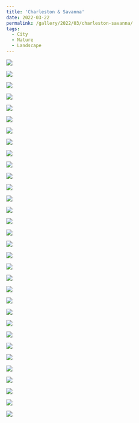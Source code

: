```yaml
---
title: 'Charleston & Savanna'
date: 2022-03-22
permalink: /gallery/2022/03/charleston-savanna/
tags:
  - City
  - Nature
  - Landscape
---
```


![]({{base_path}}/images/22-03-22/DSCF5316.jpg)

![]({{base_path}}/images/22-03-22/DSCF5343.jpg)

![]({{base_path}}/images/22-03-22/DSCF5353.jpg)

![]({{base_path}}/images/22-03-22/DSCF5356.jpg)

![]({{base_path}}/images/22-03-22/DSCF5360.jpg)

![]({{base_path}}/images/22-03-22/DSCF5365.jpg)

![]({{base_path}}/images/22-03-22/DSCF5376.jpg)

![]({{base_path}}/images/22-03-22/DSCF5386.jpg)

![]({{base_path}}/images/22-03-22/DSCF5462.jpg)

![]({{base_path}}/images/22-03-22/DSCF5495.jpg)

![]({{base_path}}/images/22-03-22/DSCF5503.jpg)

![]({{base_path}}/images/22-03-22/DSCF5509.jpg)

![]({{base_path}}/images/22-03-22/DSCF5515.jpg)

![]({{base_path}}/images/22-03-22/DSCF5517.jpg)

![]({{base_path}}/images/22-03-22/DSCF5524.jpg)

![]({{base_path}}/images/22-03-22/DSCF5527.jpg)

![]({{base_path}}/images/22-03-22/DSCF5528.jpg)

![]({{base_path}}/images/22-03-22/DSCF5541.jpg)

![]({{base_path}}/images/22-03-22/DSCF5547.jpg)

![]({{base_path}}/images/22-03-22/DSCF5551.jpg)

![]({{base_path}}/images/22-03-22/DSCF5552.jpg)

![]({{base_path}}/images/22-03-22/DSCF5566.jpg)

![]({{base_path}}/images/22-03-22/DSCF5582.jpg)

![]({{base_path}}/images/22-03-22/DSCF5606.jpg)

![]({{base_path}}/images/22-03-22/DSCF5613.jpg)

![]({{base_path}}/images/22-03-22/DSCF5618.jpg)

![]({{base_path}}/images/22-03-22/DSCF5620.jpg)

![]({{base_path}}/images/22-03-22/DSCF5621.jpg)

![]({{base_path}}/images/22-03-22/DSCF5630.jpg)

![]({{base_path}}/images/22-03-22/DSCF5631.jpg)

![]({{base_path}}/images/22-03-22/DSCF5661.jpg)

![]({{base_path}}/images/22-03-22/DSCF5663.jpg)

